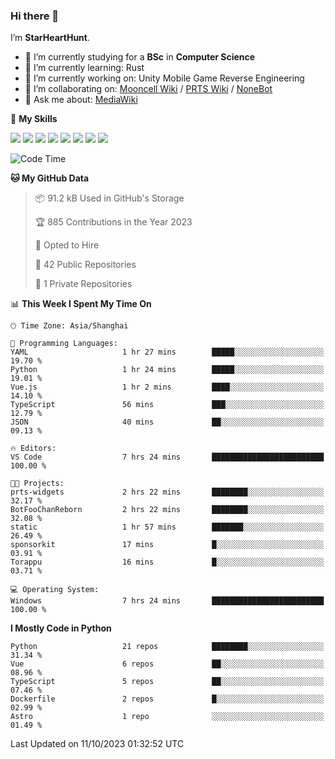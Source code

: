 ### Hi there 👋

I’m **StarHeartHunt**.

- 🏫 I’m currently studying for a **BSc** in **Computer Science**
- 🌱 I’m currently learning: Rust
- 🔭 I’m currently working on: Unity Mobile Game Reverse Engineering
- 👯 I’m collaborating on: [Mooncell Wiki](https://fgo.wiki/) / [PRTS Wiki](http://prts.wiki/) / [NoneBot](https://github.com/nonebot)
- 💬 Ask me about: [MediaWiki](https://www.mediawiki.org)

🌟 **My Skills**

![](https://img.shields.io/badge/-Python-3e74a2?style=flat-square&logo=Python&logoColor=fff)
![](https://img.shields.io/badge/-Node.js-339933?style=flat-square&logo=node.js&logoColor=fff)
![](https://img.shields.io/badge/-Vue-4fc08d?style=flat-square&logo=vue.js&logoColor=fff)
![](https://img.shields.io/badge/-React-2d98ce?style=flat-square&logo=React&logoColor=fff)
![](https://img.shields.io/badge/-TypeScript-3178C6?style=flat-square&logo=TypeScript&logoColor=fff)
![](https://img.shields.io/badge/-Docker-2496ED?style=flat-square&logo=Docker&logoColor=fff)
![](https://img.shields.io/badge/-Linux-000000?style=flat-square&logo=Linux&logoColor=fff)
![](https://img.shields.io/badge/-Dotnet-512bd4?style=flat-square&logo=.net&logoColor=fff)

<!--START_SECTION:waka-->
![Code Time](http://img.shields.io/badge/Code%20Time-662%20hrs%206%20mins-blue)

**🐱 My GitHub Data** 

> 📦 91.2 kB Used in GitHub's Storage 
 > 
> 🏆 885 Contributions in the Year 2023
 > 
> 💼 Opted to Hire
 > 
> 📜 42 Public Repositories 
 > 
> 🔑 1 Private Repositories 
 > 
📊 **This Week I Spent My Time On** 

```text
🕑︎ Time Zone: Asia/Shanghai

💬 Programming Languages: 
YAML                     1 hr 27 mins        █████░░░░░░░░░░░░░░░░░░░░   19.70 % 
Python                   1 hr 24 mins        █████░░░░░░░░░░░░░░░░░░░░   19.01 % 
Vue.js                   1 hr 2 mins         ████░░░░░░░░░░░░░░░░░░░░░   14.10 % 
TypeScript               56 mins             ███░░░░░░░░░░░░░░░░░░░░░░   12.79 % 
JSON                     40 mins             ██░░░░░░░░░░░░░░░░░░░░░░░   09.13 % 

🔥 Editors: 
VS Code                  7 hrs 24 mins       █████████████████████████   100.00 % 

🐱‍💻 Projects: 
prts-widgets             2 hrs 22 mins       ████████░░░░░░░░░░░░░░░░░   32.17 % 
BotFooChanReborn         2 hrs 22 mins       ████████░░░░░░░░░░░░░░░░░   32.08 % 
static                   1 hr 57 mins        ███████░░░░░░░░░░░░░░░░░░   26.49 % 
sponsorkit               17 mins             █░░░░░░░░░░░░░░░░░░░░░░░░   03.91 % 
Torappu                  16 mins             █░░░░░░░░░░░░░░░░░░░░░░░░   03.71 % 

💻 Operating System: 
Windows                  7 hrs 24 mins       █████████████████████████   100.00 % 
```

**I Mostly Code in Python** 

```text
Python                   21 repos            ████████░░░░░░░░░░░░░░░░░   31.34 % 
Vue                      6 repos             ██░░░░░░░░░░░░░░░░░░░░░░░   08.96 % 
TypeScript               5 repos             ██░░░░░░░░░░░░░░░░░░░░░░░   07.46 % 
Dockerfile               2 repos             █░░░░░░░░░░░░░░░░░░░░░░░░   02.99 % 
Astro                    1 repo              ░░░░░░░░░░░░░░░░░░░░░░░░░   01.49 % 
```




 Last Updated on 11/10/2023 01:32:52 UTC
<!--END_SECTION:waka-->

